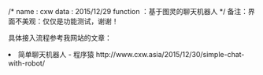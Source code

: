 /*
	name : cxw
	data : 2015/12/29
	function ：基于图灵的聊天机器人
*/
备注：界面不美观：仅仅是功能测试，谢谢！

具体接入流程参考我网站的文章：
<li>简单聊天机器人 - 程序猿 http://www.cxw.asia/2015/12/30/simple-chat-with-robot/</li>
